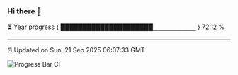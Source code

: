 ### Hi there 👋

⏳ Year progress { █████████████████████▁▁▁▁▁▁▁▁▁ } 72.12 %

---

⏰ Updated on Sun, 21 Sep 2025 06:07:33 GMT

![Progress Bar CI](https://github.com/liununu/liununu/workflows/Progress%20Bar%20CI/badge.svg)
